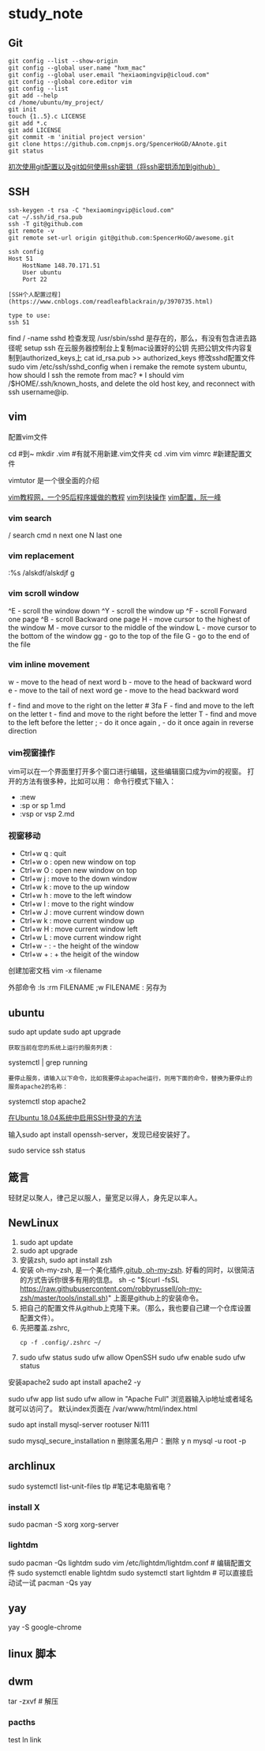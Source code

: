 # study_note

## Git

```
git config --list --show-origin
git config --global user.name "hxm_mac"
git config --global user.email "hexiaomingvip@icloud.com"
git config --global core.editor vim
git config --list
git add --help
cd /home/ubuntu/my_project/
git init
touch {1..5}.c LICENSE
git add *.c
git add LICENSE
git commit -m 'initial project version'
git clone https://github.com.cnpmjs.org/SpencerHoGD/AAnote.git
git status

```

[初次使用git配置以及git如何使用ssh密钥（将ssh密钥添加到github）](https://www.cnblogs.com/superGG1990/p/6844952.html)

## SSH

```
ssh-keygen -t rsa -C "hexiaomingvip@icloud.com"
cat ~/.ssh/id_rsa.pub
ssh -T git@github.com
git remote -v
git remote set-url origin git@github.com:SpencerHoGD/awesome.git

ssh config
Host 51
	HostName 148.70.171.51
	User ubuntu
	Port 22

[SSH个人配置过程](https://www.cnblogs.com/readleafblackrain/p/3970735.html)

type to use:
ssh 51
```

find / -name sshd
检查发现 /usr/sbin/sshd 是存在的，那么，有没有包含进去路径呢
setup ssh
	在云服务器控制台上复制mac设置好的公钥
	先把公钥文件内容复制到authorized_keys上
	cat id_rsa.pub >> authorized_keys
	修改sshd配置文件
	sudo vim /etc/ssh/sshd_config 
when i remake the remote system ubuntu, how should I ssh the remote from mac?
	* I should vim /$HOME/.ssh/known_hosts, and delete the old host key, and reconnect with ssh username@ip.



## vim

配置vim文件

cd #到~
mkdir .vim #有就不用新建.vim文件夹
cd .vim
vim vimrc #新建配置文件

vimtutor 是一个很全面的介绍

[vim教程网，一个95后程序媛做的教程](https://vimjc.com)
[vim列块操作](https://blog.csdn.net/hexiechina2010/article/details/46907149)
[vim配置，阮一峰](http://www.ruanyifeng.com/blog/2018/09/vimrc.html)

### vim search
/ search cmd
n next one
N last one

### vim replacement

:%s /alskdf/alskdjf g

### vim scroll window
^E - scroll the window down
^Y - scroll the window up
^F - scroll Forward one page
^B - scroll Backward one page
H - move cursor to the highest of the window
M - move cursor to the middle of the window
L - move cursor to the bottom of the window
gg - go to the top of the file
G - go to the end of the file

### vim inline movement

w - move to the head of next word
b - move to the head of backward word
e - move to the tail of next word
ge - move to the head backward word

f - find and move to the right on the letter # 3fa
F - find and move to the left on the letter
t - find and move to the right before the letter
T - find and move to the left before the letter
; - do it once again
, - do it once again in reverse direction

### vim视窗操作
vim可以在一个界面里打开多个窗口进行编辑，这些编辑窗口成为vim的视窗。
打开的方法有很多种，比如可以用：
命令行模式下输入：
- :new
- :sp or sp 1.md
- :vsp or vsp 2.md

### 视窗移动
- Ctrl+w   q : quit
- Ctrl+w   o : open new window on top
- Ctrl+w   O : open new window on top
- Ctrl+w   j : move to the down window
- Ctrl+w   k : move to the up window
- Ctrl+w   h : move to the left window
- Ctrl+w   l : move to the right window
- Ctrl+w   J : move current window down
- Ctrl+w   k : move current window up
- Ctrl+w   H : move current window left
- Ctrl+w   L : move current window right
- Ctrl+w   - : - the height of the window
- Ctrl+w   + : + the heigit of the window

创建加密文档
vim -x filename

外部命令
:ls
:rm FILENAME 
;w FILENAME : 另存为


## ubuntu

sudo apt update
sudo apt upgrade


    获取当前在您的系统上运行的服务列表：

systemctl | grep running

    要停止服务，请输入以下命令，比如我要停止apache运行，则用下面的命令，替换为要停止的服务apache2的名称：

systemctl stop apache2



[在Ubuntu 18.04系统中启用SSH登录的方法](https://ywnz.com/linuxjc/2347.html)

输入sudo apt install openssh-server，发现已经安装好了。

sudo service ssh status


## 箴言

轻财足以聚人，律己足以服人，量宽足以得人，身先足以率人。

## NewLinux

1. sudo apt update
2. sudo apt upgrade
3. 安装zsh, sudo apt install zsh
4. 安装 oh-my-zsh, 是一个美化插件,[gitub, oh-my-zsh](https://github.com/robbyrussell/oh-my-zsht). 好看的同时，以很简洁的方式告诉你很多有用的信息。 
sh -c "$(curl -fsSL https://raw.githubusercontent.com/robbyrussell/oh-my-zsh/master/tools/install.sh)"
上面是github上的安装命令。
5. 把自己的配置文件从github上克隆下来。（那么，我也要自己建一个仓库设置配置文件）。
6. 先把覆盖.zshrc,
	 ``` 
	cp -f .config/.zshrc ~/
	```
7. sudo ufw status
sudo ufw allow OpenSSH
sudo ufw enable
sudo ufw status

安装apache2
sudo apt install apache2 -y

sudo ufw app list
sudo ufw allow in "Apache Full"
浏览器输入ip地址或者域名就可以访问了。
默认index页面在 /var/www/html/index.html

sudo apt install mysql-server
rootuser Ni111

sudo mysql_secure_installation
n
删除匿名用户：删除 y
n
mysql -u root -p

## archlinux

sudo systemctl list-unit-files
tlp #笔记本电脑省电？
### install X

sudo pacman -S xorg xorg-server

### lightdm
sudo pacman -Qs lightdm
sudo vim /etc/lightdm/lightdm.conf # 编辑配置文件
sudo systemctl enable lightdm
sudo systemctl start lightdm # 可以直接启动试一试
pacman -Qs yay

## yay

yay -S google-chrome

## linux 脚本

## dwm

tar -zxvf # 解压
### pacths

test ln link
